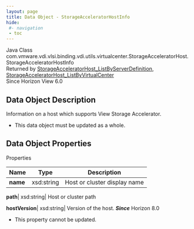 ```yaml
---
layout: page
title: Data Object - StorageAcceleratorHostInfo
hide:
 #- navigation
 - toc
---
```






Java Class
    com.vmware.vdi.vlsi.binding.vdi.utils.virtualcenter.StorageAcceleratorHost.StorageAcceleratorHostInfo  
Returned by
     [StorageAcceleratorHost_ListByServerDefinition](vdi.utils.virtualcenter.StorageAcceleratorHost.md#listByServerDefinition), [StorageAcceleratorHost_ListByVirtualCenter](vdi.utils.virtualcenter.StorageAcceleratorHost.md#listByVirtualCenter)  
Since 
    Horizon View 6.0

## Data Object Description 

Information on a host which supports View Storage Accelerator. 

  * This data object must be updated as a whole.



## Data Object Properties

Properties

Name |  Type |  Description   
---|---|---  
**name**|  xsd:string|  Host or cluster display name   
  
**path**|  xsd:string|  Host or cluster path   
  
**hostVersion**|  xsd:string|  Version of the host.  **_Since_** Horizon 8.0  


 * This property cannot be updated.

  
  

  

